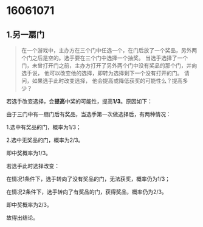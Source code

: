16061071
=====
1.另一扇门
--------
>在一个游戏中，主办方在三个门中任选一个，在门后放了一个奖品，另外两个门之后是空的。选手要在三个门中选择一个抽奖。 当选手选择了一个门，未曾打开门之前，主办方打开了另外两个门中没有奖品的那个门，并向选手说， 他可以改变他的选择，即转为选择剩下一个没有打开的门。 请问，如果选手此时改变选择， 他会提高或降低获奖的可能性么？提高多少？

若选手改变选择，会**提高**中奖的可能性，提高**1/3**。原因如下：

由于三门中有一扇门后有奖品，当选手第一次做选择后，有两种情况：

  1.选中有奖品的门，概率为1/3；
  
  2.选中无奖品的门，概率为2/3。
  
即中奖概率为1/3。

若选手此时选择改变：

  在情况1条件下，选手转向了没有奖品的门，无法获奖，概率仍为1/3；
  
  在情况2条件下，选手转向了有奖品的门，获得奖品，概率仍为2/3。
  
即中奖概率为2/3。

故得出结论。
